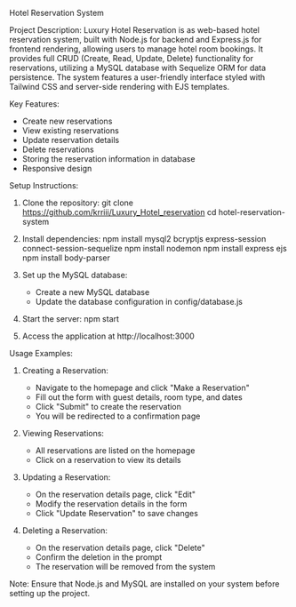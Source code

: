 Hotel Reservation System

Project Description:
Luxury Hotel Reservation is as web-based hotel reservation system, built with Node.js for backend and Express.js for frontend rendering, allowing users to manage hotel room bookings. It provides full CRUD (Create, Read, Update, Delete) functionality for reservations, utilizing a MySQL database with Sequelize ORM for data persistence. The system features a user-friendly interface styled with Tailwind CSS and server-side rendering with EJS templates.

Key Features:
- Create new reservations
- View existing reservations
- Update reservation details
- Delete reservations
- Storing the reservation information in database
- Responsive design

Setup Instructions:
1. Clone the repository:
   git clone https://github.com/krriii/Luxury_Hotel_reservation
   cd hotel-reservation-system

2. Install dependencies:
   npm install mysql2 bcryptjs express-session connect-session-sequelize 
   npm install nodemon 
   npm install express ejs
   npm install body-parser


3. Set up the MySQL database:
   - Create a new MySQL database
   - Update the database configuration in config/database.js

4. Start the server:
   npm start

6. Access the application at http://localhost:3000

Usage Examples:

1. Creating a Reservation:
   - Navigate to the homepage and click "Make a Reservation"
   - Fill out the form with guest details, room type, and dates
   - Click "Submit" to create the reservation
   - You will be redirected to a confirmation page

2. Viewing Reservations:
   - All reservations are listed on the homepage
   - Click on a reservation to view its details

3. Updating a Reservation:
   - On the reservation details page, click "Edit"
   - Modify the reservation details in the form
   - Click "Update Reservation" to save changes

4. Deleting a Reservation:
   - On the reservation details page, click "Delete"
   - Confirm the deletion in the prompt
   - The reservation will be removed from the system

Note: Ensure that Node.js and MySQL are installed on your system before setting up the project. 
